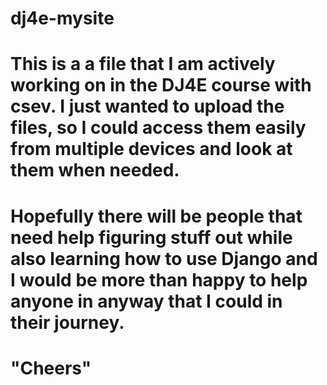 # dj4e-mysite
# This is a a file that I am actively working on in the DJ4E course with csev. I just wanted to upload the files, so I could access them easily from multiple devices and look at them when needed.
# Hopefully there will be people that need help figuring stuff out while also learning how to use Django and I would be more than happy to help anyone in anyway that I could in their journey.
# "Cheers"

